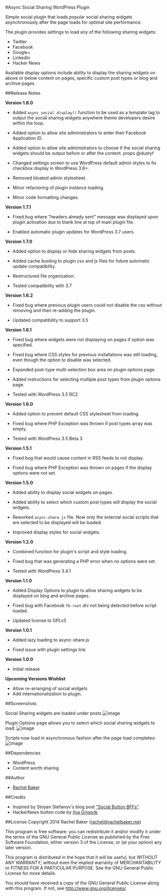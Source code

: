 #Async Social Sharing WordPress Plugin

Simple social plugin that loads popular social sharing widgets asynchronously
after the page loads for optimal site performance.

The plugin provides settings to load any of the following sharing widgets:

* Twitter
* Facebook
* Google+
* Linkedin
* Hacker News

Available display options include ability to display the sharing widgets on
above or below content on pages, specific custom post types or blog and archive
pages.

##Release Notes

__Version 1.8.0__

* Added `async_social_display()` function to be used as a template tag to output
the social sharing widgets anywhere theme developers desire within the loop.

* Added option to allow site administrators to enter their Facebook Application
ID.

* Added option to allow site administrators to choose if the social sharing
widgets should be output before or after the content.  props @dustyf

* Changed settings screen to use WordPress default admin styles to fix checkbox
display in WordPress 3.8+.

* Removed bloated admin stylesheet.

* Minor refactoring of plugin instance loading.

* Minor code formatting changes.


__Version 1.7.1__

* Fixed bug where "headers already sent" message was displayed upon plugin
activation due to blank line at top of main plugin file.

* Enabled automatic plugin updates for WordPress 3.7 users.


__Version 1.7.0__

* Added option to display or hide sharing widgets from posts.

* Added cache busting to plugin css and js files for future automatic update
compatibility.

* Restructured file organization.

* Tested compatibility with 3.7


__Version 1.6.2__

* Fixed bug where previous plugin users could not disable the css without
removing and then re-adding the plugin.

* Updated compatibility to support 3.5


__Version 1.6.1__

* Fixed bug where widgets were not displaying on pages if option was specified.

* Fixed bug where CSS styles for previous installations was still loading, even
though the option to disable was selected.

* Expanded post-type multi-selection box area on plugin options page.

* Added instructions for selecting multiple post types from plugin options page.

* Tested with WordPress 3.5 RC2


__Version 1.6.0__

* Added option to prevent default CSS stylesheet from loading.

* Fixed bug where PHP Exception was thrown if post types array was empty.

* Tested with WordPress 3.5 Beta 3


__Version 1.5.1__

* Fixed bug that would cause content in RSS feeds to not display.

* Fixed bug where PHP Exception was thrown on pages if the display options were
not set.


__Version 1.5.0__

* Added ability to display social widgets on pages.

* Added ability to select which custom post types will display the social
widgets.

* Reworked `async-share.js` file.  Now only the external social scripts that are
selected to be displayed will be loaded.

* Improved display styles for social widgets.


__Version 1.2.0__

* Combined function for plugin's script and style loading.

* Fixed bug that was generating a PHP error when no options were set.

* Tested with WordPress 3.4.1


__Version 1.1.0__

* Added Display Options to plugin to allow sharing widgets to be displayed on
blog and archive pages.

* Fixed bug with Facebook `fb-root` div not being detected before script loaded.

* Updated license to GPLv3


__Version 1.0.1__

* Added lazy loading to async-share.js

* Fixed issue with plugin settings link

__Version 1.0.0__

* Initial release

__Upcoming Versions Wishlist__

*   Allow re-arranging of social widgets
*   Add internationalization to plugin.


##Screenshots

Social Sharing widgets are loaded under posts
![image](https://img.skitch.com/20120425-x5bnprr39qq39jf8mq9ems9ckf.png)

Plugin Options page allows you to select which social sharing widgets to load:
![image](http://f.cl.ly/items/2a2D1r270I241Y3i0U2H/screenshot-2.png)

Scripts now load in asynchronous fashion after the page load completes:
![image](https://img.skitch.com/20120501-ka4dr14y773262a6nfywxwwty6.png)

##Dependencies

*	WordPress
*	Content worth sharing

##Author

- [Rachel Baker](http://rachelbaker.me)

##Credits
 * Inspired by Stoyan Stefanov's blog post ["Social Button BFFs"](http://www.phpied.com/social-button-bffs/)
 * HackerNews button code by [Ilya Grigorik](https://github.com/igrigorik/hackernews-button)

##License
Copyright 2014 Rachel Baker (rachel@rachelbaker.me)

This program is free software: you can redistribute it and/or modify it under
the terms of the GNU General Public License as published by the Free Software
Foundation, either version 3 of the License, or (at your option) any later version.

This program is distributed in the hope that it will be useful, but WITHOUT ANY
WARRANTY; without even the implied warranty of MERCHANTABILITY or FITNESS FOR A
PARTICULAR PURPOSE.  See the GNU General Public License for more details.

You should have received a copy of the GNU General Public License along with
this program.  If not, see <http://www.gnu.org/licenses/>.
